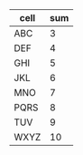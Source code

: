 | cell     | sum       |                      
| -----    | --------  | 
| ABC      | 3         |            
| DEF      | 4         |            
| GHI      | 5         |   
| JKL      | 6         |  
| MNO      | 7         |  
| PQRS     | 8         |  
| TUV      | 9         |  
| WXYZ     | 10        |  
          
           